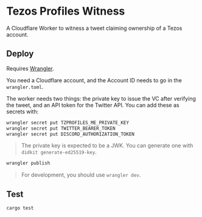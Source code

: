 # Tezos Profiles Witness

A Cloudflare Worker to witness a tweet claiming ownership of a Tezos account.

## Deploy

Requires [Wrangler](https://developers.cloudflare.com/workers/cli-wrangler/install-update#additional-installation-instructions).

You need a Cloudflare account, and the Account ID needs to go in
the `wrangler.toml`.

The worker needs two things: the private key to issue the VC after verifying the
tweet, and an API token for the Twitter API. You can add these as secrets with:

```bash
wrangler secret put TZPROFILES_ME_PRIVATE_KEY
wrangler secret put TWITTER_BEARER_TOKEN
wrangler secret put DISCORD_AUTHORIZATION_TOKEN
```

> The private key is expected to be a JWK. You can generate one with
> `didkit generate-ed25519-key`.

```bash
wrangler publish
```

> For development, you should use `wrangler dev`.

## Test

```bash
cargo test
```
